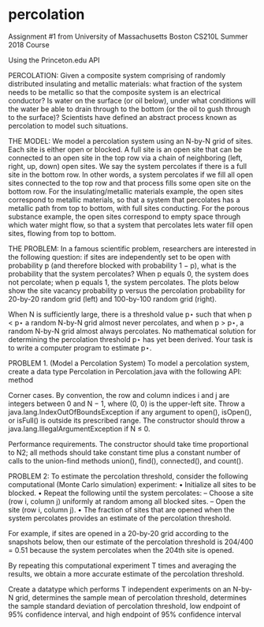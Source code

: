 # percolation
Assignment #1 from University of Massachusetts Boston CS210L Summer 2018 Course

Using the Princeton.edu API


PERCOLATION: Given a composite system comprising of randomly distributed insulating and metallic materials: what fraction of the system needs to be metallic so that the composite system is an electrical conductor? Is water on the surface (or oil below), under what conditions will the water be able to drain through to the bottom (or the oil to gush through to the surface)? Scientists have defined an abstract process known as percolation to model such situations.

THE MODEL: We model a percolation system using an N-by-N grid of sites. Each site is either open or blocked. A full site is an open site that can be connected to an open site in the top row via a chain of neighboring (left, right, up, down) open sites. We say the system percolates if there is a full site in the bottom row. In other words, a system percolates if we fill all open sites connected to the top row and that process fills some open site on the bottom row. For the insulating/metallic materials example, the open sites correspond to metallic materials, so that a system that percolates has a metallic path from top to bottom, with full sites conducting. For the porous substance example, the open sites correspond to empty space through which water might flow, so that a system that percolates lets water fill open sites, flowing from top to bottom.

THE PROBLEM: In a famous scientific problem, researchers are interested in the following question: if sites are independently set to be open with probability p (and therefore blocked with probability 1 − p), what is the probability that the system percolates? When p equals 0, the system does not percolate; when p equals 1, the system percolates. The plots below show the site vacancy probability p versus the percolation probability for 20-by-20 random grid (left) and 100-by-100 random grid (right).

When N is sufficiently large, there is a threshold value p⋆ such that when p < p⋆ a random N-by-N grid almost never percolates, and when p > p⋆, a random N-by-N grid almost always percolates. No mathematical solution for determining the percolation threshold p⋆ has yet been derived. Your task is to write a computer program to estimate p⋆.


PROBLEM 1. (Model a Percolation System) To model a percolation system, create a data type Percolation in Percolation.java with the following API:
method
   
Corner cases. By convention, the row and column indices i and j are integers between 0 and N − 1, where (0, 0) is the upper-left site. Throw a java.lang.IndexOutOfBoundsException if any argument to open(), isOpen(), or isFull() is outside its prescribed range. The constructor should throw a java.lang.IllegalArgumentException if N ≤ 0.

Performance requirements. The constructor should take time proportional to N2; all methods should take constant time plus a constant number of calls to the union-find methods union(), find(), connected(), and count().






PROBLEM 2:  To estimate the percolation threshold, consider the following computational (Monte Carlo simulation) experiment:
• Initialize all sites to be blocked.
• Repeat the following until the system percolates:
– Choose a site (row i, column j) uniformly at random among all blocked sites. – Open the site (row i, column j).
• The fraction of sites that are opened when the system percolates provides an estimate of the percolation threshold.

For example, if sites are opened in a 20-by-20 grid according to the snapshots below, then our estimate of the percolation
threshold is 204/400 = 0.51 because the system percolates when the 204th site is opened.

By repeating this computational experiment T times and averaging the results, we obtain a more accurate estimate of the percolation threshold.

Create a datatype which performs T independent experiments on an N-by-N grid, determines the sample mean of percolation threshold, determines the sample standard deviation of percolation threshold, low endpoint of 95% confidence interval, and high endpoint of 95% confidence interval

